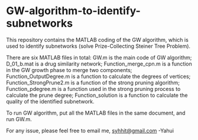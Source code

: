 # GW-algorithm-to-identify-subnetworks

This repository contains the MATLAB coding of the GW algorithm, which is used to identify subnetworks (solve Prize-Collecting Steiner Tree Problem).

There are six MATLAB files in total: GW.m is the main code of GW algorithm; 
D_01_b.mat is a drug similarity network; Function_merge_cpn.m is a function in the GW growth phase to merge two components; 
Function_OutputDegree.m is a function to calculate the degrees of vertices; 
Function_StrongPrune2.m is a function of the strong pruning algorithm; 
Function_pdegree.m is a function used in the strong pruning process to calculate the prune degree; 
Function_solution is a function to calculate the quality of the identified subnetwork.

To run GW algorithm, put all the MATLAB files in the same document, and run GW.m.

For any issue, please feel free to email me, syhhit@gmail.com -Yahui
